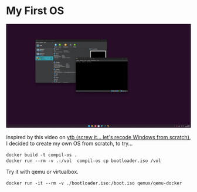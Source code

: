 # My First OS

![demo](https://raw.githubusercontent.com/abenevaut/experimental/refs/heads/master/my-first-os/my-first-os.png)

Inspired by this video on [ytb (screw it... let's recode Windows from scratch)](https://www.youtube.com/watch?v=ELTwwTsR5w8&t=1016s),
I decided to create my own OS from scratch, to try...

```shell
docker build -t compil-os .
docker run --rm -v .:/vol  compil-os cp bootloader.iso /vol
```

Try it with qemu or virtualbox.

```shell
docker run -it --rm -v ./bootloader.iso:/boot.iso qemux/qemu-docker
```
